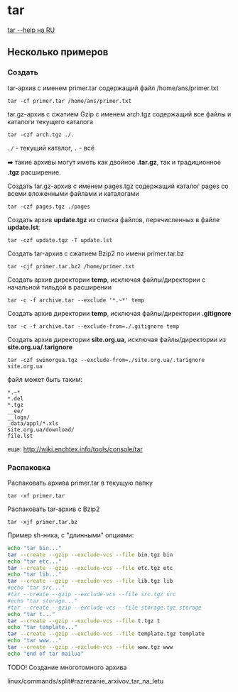 # tar

[tar --help на RU](rus_help)

## Несколько примеров

### Создать

tar-архив с именем primer.tar содержащий файл /home/ans/primer.txt

    tar -cf primer.tar /home/ans/primer.txt


tar.gz-архив с сжатием Gzip с именем arch.tgz содержащий все файлы и каталоги текущего каталога

    tar -czf arch.tgz ./.

`./` - текущий каталог, `.` - всё

:arrow_right: такие архивы могут иметь как двойное **.tar.gz**, так и традиционное **.tgz** расширение.

Создать tar.gz-архив с именем pages.tgz содержащий каталог pages со всеми вложенными файлами и каталогами

    tar -czf pages.tgz ./pages

Создать архив **update.tgz** из списка файлов, перечисленных в файле **update.lst**:

    tar -czf update.tgz -T update.lst

Cоздать tar-архив с сжатием Bzip2 по имени primer.tar.bz

    tar -cjf primer.tar.bz2 /home/primer.txt

Создать архив директории **temp**, исключая файлы/директории с начальной тильдой в расширении

    tar -c -f archive.tar --exclude '*.~*' temp

Создать архив директории **temp**, исключая файлы/директории **.gitignore**

    tar -c -f archive.tar --exclude-from=./.gitignore temp

Создать архив директории **site.org.ua**, исключая файлы/директории из **site.org.ua/.tarignore**

    tar -czf swimorgua.tgz --exclude-from=./site.org.ua/.tarignore site.org.ua

файл может быть таким:

```
*.~*
*.del
*.tgz
__ee/
__logs/
_data/appl/*.xls
site.org.ua/download/
file.lst
```

еще: http://wiki.enchtex.info/tools/console/tar

### Распаковка

Распаковать архива primer.tar в текущую папку

    tar -xf primer.tar

Распаковать tar-архив с Bzip2

    tar -xjf primer.tar.bz


Пример sh-ника, с "длинными" опциями:

```sh
echo "tar bin..."
tar --create --gzip --exclude-vcs --file bin.tgz bin
echo "tar etc..."
tar --create --gzip --exclude-vcs --file etc.tgz etc
echo "tar lib..."
tar --create --gzip --exclude-vcs --file lib.tgz lib
#echo "tar src..."
#tar --create --gzip --exclude-vcs --file src.tgz src
#echo "tar storage..."
#tar --create --gzip --exclude-vcs --file storage.tgz storage
echo "tar t..."
tar --create --gzip --exclude-vcs --file t.tgz t
echo "tar template..."
tar --create --gzip --exclude-vcs --file template.tgz template
echo "tar www..."
tar --create --gzip --exclude-vcs --file www.tgz www
echo "end of tar mailua"﻿
```

<span class="warn">TODO!</span> Создание многотомного архива

linux/commands/split#razrezanie_arxivov_tar_na_letu

